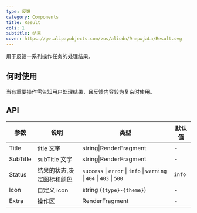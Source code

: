 ```yaml
---
type: 反馈
category: Components
title: Result
cols: 1
subtitle: 结果
cover: https://gw.alipayobjects.com/zos/alicdn/9nepwjaLa/Result.svg
---
```


用于反馈一系列操作任务的处理结果。

## 何时使用

当有重要操作需告知用户处理结果，且反馈内容较为复杂时使用。

## API

| 参数 | 说明 | 类型 | 默认值 |
| --- | --- | --- | --- |
| Title | title 文字 | string\|RenderFragment | - |
| SubTitle | subTitle 文字 | string\|RenderFragment | - |
| Status | 结果的状态,决定图标和颜色 | `success` \| `error` \| `info` \| `warning` \| `404` \| `403` \| `500` | `info` |
| Icon | 自定义 icon | string (`{type}-{theme}`) | - |
| Extra | 操作区 | RenderFragment | - |
